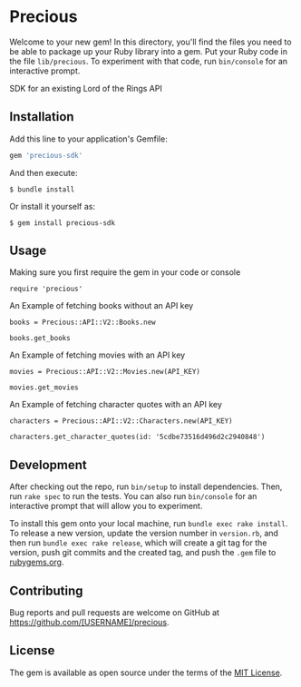 # Precious

Welcome to your new gem! In this directory, you'll find the files you need to be able to package up your Ruby library into a gem. Put your Ruby code in the file `lib/precious`. To experiment with that code, run `bin/console` for an interactive prompt.

SDK for an existing Lord of the Rings API

## Installation

Add this line to your application's Gemfile:

```ruby
gem 'precious-sdk'
```

And then execute:

    $ bundle install

Or install it yourself as:

    $ gem install precious-sdk

## Usage

Making sure you first require the gem in your code or console

```
require 'precious'
```

An Example of fetching books without an API key

```
books = Precious::API::V2::Books.new

books.get_books
```

An Example of fetching movies with an API key
```
movies = Precious::API::V2::Movies.new(API_KEY)

movies.get_movies
```

An Example of fetching character quotes with an API key
```
characters = Precious::API::V2::Characters.new(API_KEY)

characters.get_character_quotes(id: '5cdbe73516d496d2c2940848')
```

## Development

After checking out the repo, run `bin/setup` to install dependencies. Then, run `rake spec` to run the tests. You can also run `bin/console` for an interactive prompt that will allow you to experiment.

To install this gem onto your local machine, run `bundle exec rake install`. To release a new version, update the version number in `version.rb`, and then run `bundle exec rake release`, which will create a git tag for the version, push git commits and the created tag, and push the `.gem` file to [rubygems.org](https://rubygems.org).

## Contributing

Bug reports and pull requests are welcome on GitHub at https://github.com/[USERNAME]/precious.

## License

The gem is available as open source under the terms of the [MIT License](https://opensource.org/licenses/MIT).
